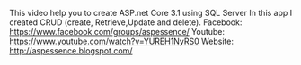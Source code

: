 This video help you to create ASP.net Core 3.1 using SQL Server In this app I created CRUD (create, Retrieve,Update and delete).
Facebook: https://www.facebook.com/groups/aspessence/
Youtube: https://www.youtube.com/watch?v=YUREH1NyRS0
Website: http://aspessence.blogspot.com/